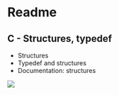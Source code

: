 <h1>Readme</h1>
<h2>C - Structures, typedef</h2>
<ul>
<li>Structures</li>
<li>Typedef and structures</li>
<li>Documentation: structures</li>
</ul>
<a href="https://www.holbertonschool.com/"><img src="https://www.holbertonschool.com/assets/holberton-logo-1cc451260ca3cd297def53f2250a9794810667c7ca7b5fa5879a569a457bf16f.png" /></a>
